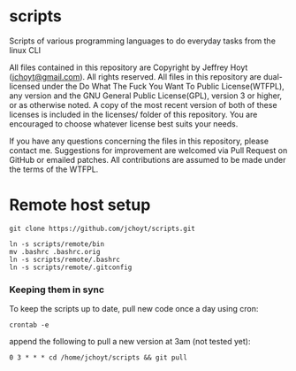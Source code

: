 scripts
=======

Scripts of various programming languages to do everyday tasks from the linux CLI

All files contained in this repository are Copyright by Jeffrey Hoyt (jchoyt@gmail.com). All rights reserved.  All files in this repository are dual-licensed under the Do What The Fuck You Want To Public License(WTFPL), any version and the GNU General Public License(GPL), version 3 or higher, or as otherwise noted. A copy of the most recent version of both of these licenses is included in the licenses/ folder of this repository. You are encouraged to choose whatever license best suits your needs. 

If you have any questions concerning the files in this repository, please contact me.  Suggestions for improvement are welcomed via Pull Request on GitHub or emailed patches. All contributions are assumed to be made under the terms of the WTFPL.

Remote host setup
=================
```
git clone https://github.com/jchoyt/scripts.git

ln -s scripts/remote/bin                                                                                                                                                                              
mv .bashrc .bashrc.orig                                                                                                                                                                               
ln -s scripts/remote/.bashrc   
ln -s scripts/remote/.gitconfig
```
### Keeping them in sync
To keep the scripts up to date, pull new code once a day using cron:

```
crontab -e
```
append the following to pull a new version at 3am (not tested yet):
```
0 3 * * * cd /home/jchoyt/scripts && git pull
```